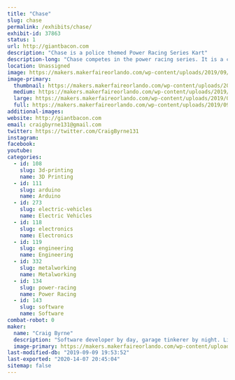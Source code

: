 ```yaml
---
title: "Chase"
slug: chase
permalink: /exhibits/chase/
exhibit-id: 37863
status: 1
url: http://giantbacon.com
description: "Chase is a police themed Power Racing Series Kart"
description-long: "Chase competes in the power racing series. It is a collaborative effort with a greater group of friends to share knowledge in making tiny cars that are safe, but also push the bounds of speed in an effort to just have fun."
location: Unassigned
image: https://makers.makerfaireorlando.com/wp-content/uploads/2019/09/44929838_10156678709946163_168992398863499264_o-1024x683.jpg
image-primary:
  thumbnail: https://makers.makerfaireorlando.com/wp-content/uploads/2019/09/44929838_10156678709946163_168992398863499264_o-150x150.jpg
  medium: https://makers.makerfaireorlando.com/wp-content/uploads/2019/09/44929838_10156678709946163_168992398863499264_o-300x200.jpg
  large: https://makers.makerfaireorlando.com/wp-content/uploads/2019/09/44929838_10156678709946163_168992398863499264_o-1024x683.jpg
  full: https://makers.makerfaireorlando.com/wp-content/uploads/2019/09/44929838_10156678709946163_168992398863499264_o.jpg
additional-images:
website: http://giantbacon.com
email: craigbyrne131@gmail.com
twitter: https://twitter.com/CraigByrne131
instagram: 
facebook: 
youtube: 
categories:
  - id: 108
    slug: 3d-printing
    name: 3D Printing
  - id: 111
    slug: arduino
    name: Arduino
  - id: 273
    slug: electric-vehicles
    name: Electric Vehicles
  - id: 118
    slug: electronics
    name: Electronics
  - id: 119
    slug: engineering
    name: Engineering
  - id: 332
    slug: metalworking
    name: Metalworking
  - id: 134
    slug: power-racing
    name: Power Racing
  - id: 143
    slug: software
    name: Software
combat-robot: 0
maker:
  name: "Craig Byrne"
  description: "Software developer by day, garage tinkerer by night. Likes to mash electronics in unnecessary places to make things fun or just for laughs with a group of friends. "
  image-primary: https://makers.makerfaireorlando.com/wp-content/uploads/2019/09/44971658_10156678711291163_6007435031100784640_o-1024x683.jpg
last-modified-db: "2019-09-09 19:53:52"
last-exported: "2020-14-07 20:45:04"
sitemap: false
---
```


